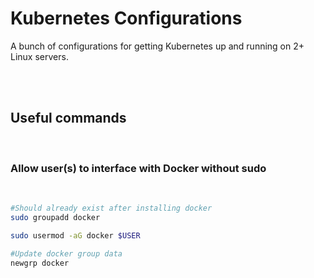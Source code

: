# Kubernetes Configurations
A bunch of configurations for getting Kubernetes up and running on 2+ Linux servers.

<br>
<br>

## Useful commands

<br>

### Allow user(s) to interface with Docker without sudo

<br>

```bash
#Should already exist after installing docker
sudo groupadd docker

sudo usermod -aG docker $USER

#Update docker group data
newgrp docker
```